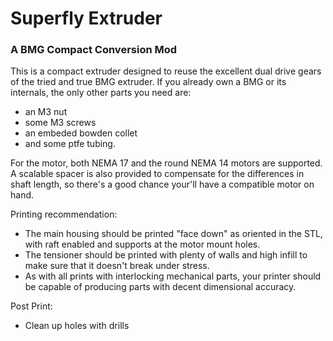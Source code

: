 # Superfly Extruder
### A BMG Compact Conversion Mod

This is a compact extruder designed to reuse the excellent dual drive gears of the tried and true BMG extruder.
If you already own a BMG or its internals, the only other parts you need are:
- an M3 nut
- some M3 screws
- an embeded bowden collet
- and some ptfe tubing.

For the motor, both NEMA 17 and the round NEMA 14 motors are supported. A scalable spacer is also provided to compensate for the differences in shaft length, so there's a good chance your'll have a compatible motor on hand.

Printing recommendation:
- The main housing should be printed "face down" as oriented in the STL, with raft enabled and supports at the motor mount holes.
- The tensioner should be printed with plenty of walls and high infill to make sure that it doesn't break under stress.
- As with all prints with interlocking mechanical parts, your printer should be capable of producing parts with decent dimensional accuracy.

Post Print:
- Clean up holes with drills
